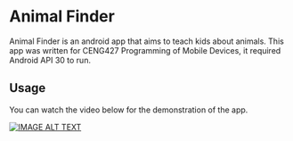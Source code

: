 # Animal Finder

Animal Finder is an android app that aims to teach kids about animals. This app was written for CENG427 Programming of Mobile Devices, it required Android API 30 to run.


## Usage
You can watch the video below for the demonstration of the app.

[![IMAGE ALT TEXT](http://img.youtube.com/vi/QIxxx_4Q6cE/0.jpg)](https://www.youtube.com/watch?v=QIxxx_4Q6cE "How to use the Animal Finder App")
